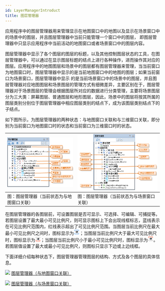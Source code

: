 ```yaml
---
id: LayerManagerIntroduct
title: 图层管理器
---
```

应用程序中的图层管理器用来管理显示在地图窗口中的地图以及显示在场景窗口中的场景中的图层，并且图层管理器中当前只能管理一个窗口中的图层，
即图层管理器中只显示应用程序中当前活动的地图窗口或者场景窗口中的图层内容。

图层管理器中显示了各个图层的图层的标题，以及其他控制图层状态的工具，在图层管理器中，可以通过在显示图层标题的结点上进行各种操作，进而操作其对应的图层。应用程序中的地图图层和场景中的图层都有图层管理器来管理，当当前窗口为地图窗口时，图层管理器中显示的是当前地图窗口中的地图的图层；如果当前窗口为场景窗口，图层管理器中显示
的是当前场景窗口中的场景中的图层，并且图层管理器对应地图图层和场景图层的管理方式有细微差异，主要区别在于，图层管理器对于场景图层的管理会根据图层所对应的数据进行分类管理，主要将场景图层分为三大类：屏幕图层、普通图层和地形图层，因此，场景中的图层将按其所属的图层类别分别位于图层管理器中相应图层类别的结点下，成为该图层类别结点下的子结点。

如下图所示，为图层管理器的两种状态：与地图窗口关联和与三维窗口关联，即分别为当前窗口为地图窗口时的状态和当前窗口为三维窗口时的状态。

![](img/Layer2DManager.png) | ![](img/Layer3DManager.png)  
---|---  
图：图层管理器（当前状态为与地图窗口关联） | 图：图层管理器（当前状态为与场景窗口关联）  
  
在图层管理器的各图层前，可设置图层是否可显示、可选择、可编辑、可捕捉等。若图层设置了最大最小可见比例尺，则可显示图标上下会出现线框标志，蓝线表示在可见比例尺范围内，红线表示超出了可见比例尺范围。当图层当前比例尺在最大最小可见比例尺之间时，图标显示为![](img/ScaleSee.png)；当图层当前比例尺大于最大可见比例尺时，图标显示为![](img/ScaleSee1.png)；当图层当前比例尺小于最小可见比例尺时，图标显示为![](img/ScaleSee2.png)。若图层值设置了最大或最小可见比例尺，则图标只显示下边或上边线框。

下面详细介绍每种状态下，图层管理器管理图层的结构、方式及各个图层的具体信息。

![](img/smalltitle.png) [图层管理器（与地图窗口关联）](Layer2DManager.htm)

![](img/smalltitle.png) [图层管理器（与场景窗口关联）](Layer3DManager.htm)


